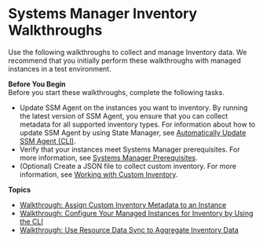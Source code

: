 # Systems Manager Inventory Walkthroughs<a name="sysman-inventory-walk"></a>

Use the following walkthroughs to collect and manage Inventory data\. We recommend that you initially perform these walkthroughs with managed instances in a test environment\. 

**Before You Begin**  
Before you start these walkthroughs, complete the following tasks\.
+ Update SSM Agent on the instances you want to inventory\. By running the latest version of SSM Agent, you ensure that you can collect metadata for all supported inventory types\. For information about how to update SSM Agent by using State Manager, see [Automatically Update SSM Agent \(CLI\)](sysman-state-cli.md)\.
+ Verify that your instances meet Systems Manager prerequisites\. For more information, see [Systems Manager Prerequisites](systems-manager-prereqs.md)\.
+ \(Optional\) Create a JSON file to collect custom inventory\. For more information, see [Working with Custom Inventory](sysman-inventory-custom.md)\.

**Topics**
+ [Walkthrough: Assign Custom Inventory Metadata to an Instance](sysman-inventory-walk-custom.md)
+ [Walkthrough: Configure Your Managed Instances for Inventory by Using the CLI](sysman-inventory-cliwalk.md)
+ [Walkthrough: Use Resource Data Sync to Aggregate Inventory Data](sysman-inventory-resource-data-sync.md)